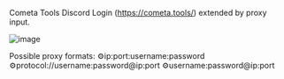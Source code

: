 Cometa Tools Discord Login (https://cometa.tools/) extended by proxy input. 

![image](https://user-images.githubusercontent.com/85097063/219974270-e3a79ba2-90c0-4ccf-9a90-db009a48a1db.png)

Possible proxy formats: 
⚙️ip:port:username:password
     ⚙️protocol://username:password@ip:port
⚙️username:password@ip:port
